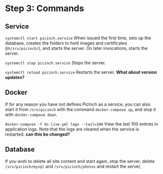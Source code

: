 
# Step 3: Commands
## Service
`systemctl start picinch.service` When issued the first time, sets up the database, creates the folders to hold images and certificates (in`/srv/picinch/`), and starts the server. On later invocations, starts the server.

`systemctl stop picinch.service` Stops the server.

`systemctl reload picinch.service` Restarts the server. **What about version updates?**
## Docker
If for any reason you have not defines PicInch as a service, you can also start it from `/srv/picinch` with the command `docker-compose up`, and stop it with `docker-compose down`.

`docker-compose -f dc-live.yml logs --tail=100` View the last 100 entries in application logs. Note that the logs are cleared when the service is restarted. **can this be changed?**
## Database
If you wish to delete all site content and start again, stop the server, delete `/srv/picinch/mysql` and `/srv/picinch/photos` and restart the server,